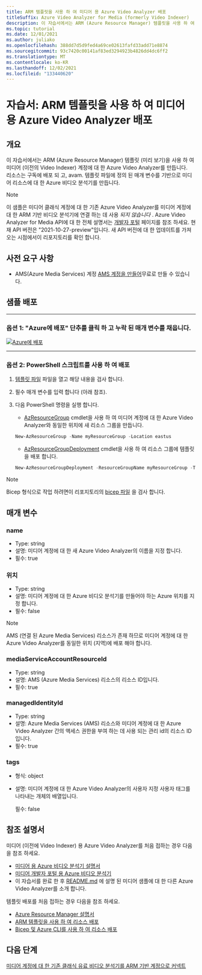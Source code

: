 ```yaml
---
title: ARM 템플릿을 사용 하 여 미디어 용 Azure Video Analyzer 배포
titleSuffix: Azure Video Analyzer for Media (formerly Video Indexer)
description: 이 자습서에서는 ARM (Azure Resource Manager) 템플릿을 사용 하 여 미디어 계정에 대 한 Azure 비디오 분석기를 만듭니다.
ms.topic: tutorial
ms.date: 12/01/2021
ms.author: juliako
ms.openlocfilehash: 388dd7d5d9fed4a69ce02613fafd33add71e8874
ms.sourcegitcommit: 93c7420c00141af83ed3294923b4826dd4dc6ff2
ms.translationtype: MT
ms.contentlocale: ko-KR
ms.lasthandoff: 12/02/2021
ms.locfileid: "133440620"
---
```

# <a name="tutorial-deploy-azure-video-analyzer-for-media-with-arm-template"></a>자습서: ARM 템플릿을 사용 하 여 미디어 용 Azure Video Analyzer 배포 

## <a name="overview"></a>개요

이 자습서에서는 ARM (Azure Resource Manager) 템플릿 (미리 보기)을 사용 하 여 미디어 (이전의 Video Indexer) 계정에 대 한 Azure Video Analyzer를 만듭니다.  
리소스는 구독에 배포 되 고, avam. 템플릿 파일에 정의 된 매개 변수를 기반으로 미디어 리소스에 대 한 Azure 비디오 분석기를 만듭니다.

> [!NOTE]
> 이 샘플은 미디어 클래식 계정에 대 한 기존 Azure Video Analyzer를 미디어 계정에 대 한 ARM 기반 비디오 분석기에 연결 하는 데 사용 *되지 않습니다* .
> Azure Video Analyzer for Media API에 대 한 전체 설명서는 [개발자 포털](https://aka.ms/avam-dev-portal) 페이지를 참조 하세요.
> 현재 API 버전은 "2021-10-27-preview"입니다. 새 API 버전에 대 한 업데이트를 가져오는 시점에서이 리포지토리를 확인 합니다.

## <a name="prerequisites"></a>사전 요구 사항

* AMS(Azure Media Services) 계정 [AMS 계정을 만들어](../../media-services/latest/account-create-how-to.md)무료로 만들 수 있습니다.

## <a name="deploy-the-sample"></a>샘플 배포

----

### <a name="option-1-click-the-deploy-to-azure-button-and-fill-in-the-missing-parameters"></a>옵션 1: "Azure에 배포" 단추를 클릭 하 고 누락 된 매개 변수를 채웁니다.

[![Azure에 배포](https://aka.ms/deploytoazurebutton)](https://portal.azure.com/#create/Microsoft.Template/uri/https%3A%2F%2Fraw.githubusercontent.com%2FAzure-Samples%2Fmedia-services-video-indexer%2Fmaster%2FARM-Samples%2FCreate-Account%2Favam.template.json)  

----

### <a name="option-2--deploy-using-powershell-script"></a>옵션 2: PowerShell 스크립트를 사용 하 여 배포

1. [템플릿 파일](https://github.com/Azure-Samples/media-services-video-indexer/blob/master/ARM-Samples/Create-Account/avam.template.json) 파일을 열고 해당 내용을 검사 합니다.
2. 필수 매개 변수를 입력 합니다 (아래 참조).
3. 다음 PowerShell 명령을 실행 합니다.

    * [AzResourceGroup](/powershell/module/az.resources/new-azresourcegroup) cmdlet을 사용 하 여 미디어 계정에 대 한 Azure Video Analyzer와 동일한 위치에 새 리소스 그룹을 만듭니다.


    ```powershell
    New-AzResourceGroup -Name myResourceGroup -Location eastus
    ```

    * [AzResourceGroupDeployment](/powershell/module/az.resources/new-azresourcegroupdeployment) cmdlet을 사용 하 여 리소스 그룹에 템플릿을 배포 합니다.

    ```powershell
    New-AzResourceGroupDeployment -ResourceGroupName myResourceGroup -TemplateFile ./avam.template.json
    ```

> [!NOTE]
> Bicep 형식으로 작업 하려면이 리포지토리의 [bicep 파일](https://github.com/Azure-Samples/media-services-video-indexer/blob/master/ARM-Samples/Create-Account/avam.template.bicep) 을 검사 합니다.

## <a name="parameters"></a>매개 변수

### <a name="name"></a>name

* Type: string
* 설명: 미디어 계정에 대 한 새 Azure Video Analyzer의 이름을 지정 합니다.
* 필수: true

### <a name="location"></a>위치

* Type: string
* 설명: 미디어 계정에 대 한 Azure 비디오 분석기를 만들어야 하는 Azure 위치를 지정 합니다.
* 필수: false

> [!NOTE]
> AMS (연결 된 Azure Media Services) 리소스가 존재 하므로 미디어 계정에 대 한 Azure Video Analyzer를 동일한 위치 (지역)에 배포 해야 합니다.

### <a name="mediaserviceaccountresourceid"></a>mediaServiceAccountResourceId

* Type: string
* 설명: AMS (Azure Media Services) 리소스의 리소스 ID입니다.
* 필수: true

### <a name="managedidentityid"></a>managedIdentityId

* Type: string
* 설명: Azure Media Services (AMS) 리소스와 미디어 계정에 대 한 Azure Video Analyzer 간의 액세스 권한을 부여 하는 데 사용 되는 관리 id의 리소스 ID입니다.
* 필수: true

### <a name="tags"></a>tags

* 형식: object
* 설명: 미디어 계정에 대 한 Azure Video Analyzer의 사용자 지정 사용자 태그를 나타내는 개체의 배열입니다.

    필수: false

## <a name="reference-documentation"></a>참조 설명서

미디어 (이전에 Video Indexer) 용 Azure Video Analyzer를 처음 접하는 경우 다음을 참조 하세요.

* [미디어 용 Azure 비디오 분석기 설명서](https://aka.ms/vi-docs)
* [미디어 개발자 포털 용 Azure 비디오 분석기](https://aka.ms/vi-docs)
* 이 자습서를 완료 한 후 [README.md](https://github.com/Azure-Samples/media-services-video-indexer/blob/master/README.md) 에 설명 된 미디어 샘플에 대 한 다른 Azure Video Analyzer를 소개 합니다.

템플릿 배포를 처음 접하는 경우 다음을 참조 하세요.

* [Azure Resource Manager 설명서](../../azure-resource-manager/index.yml)
* [ARM 템플릿을 사용 하 여 리소스 배포](../../azure-resource-manager/templates/deploy-powershell.md)
* [Bicep 및 Azure CLI를 사용 하 여 리소스 배포](../../azure-resource-manager/bicep/deploy-cli.md)

## <a name="next-steps"></a>다음 단계

[미디어 계정에 대 한 기존 클래식 유료 비디오 분석기를 ARM 기반 계정으로 커넥트](connect-classic-account-to-arm.md)
